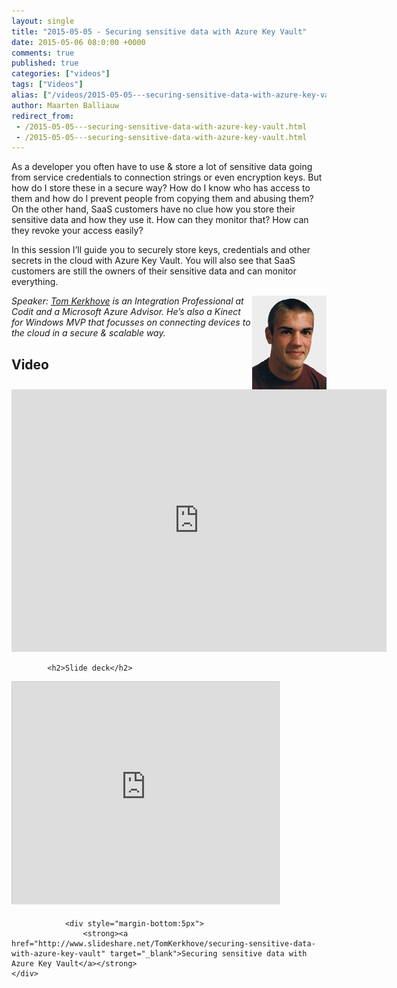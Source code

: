 ```yaml
---
layout: single
title: "2015-05-05 - Securing sensitive data with Azure Key Vault"
date: 2015-05-06 08:0:00 +0000
comments: true
published: true
categories: ["videos"]
tags: ["Videos"]
alias: ["/videos/2015-05-05---securing-sensitive-data-with-azure-key-vault"]
author: Maarten Balliauw
redirect_from:
 - /2015-05-05---securing-sensitive-data-with-azure-key-vault.html
 - /2015-05-05---securing-sensitive-data-with-azure-key-vault.html
---
```


<p>As a developer you often have to use &amp; store a lot of sensitive data going from service credentials to connection strings or even encryption keys. But how do I store these in a secure way? How do I know who has access to them and how do I prevent people from copying them and abusing them? On the other hand, SaaS customers have no clue how you store their sensitive data and how they use it. How can they monitor that? How can they revoke your access easily?</p>
<p>In this session I&rsquo;ll guide you to securely store keys, credentials and other secrets in the cloud with Azure Key Vault. You will also see that SaaS customers are still the owners of their sensitive data and can monitor everything.</p>
<p><em><img width="119" height="150" align="right" alt="" src="/assets/media/speakers/tom-kerkhove.jpg">Speaker:&nbsp;<a href="http://tomkerkhove.ghost.io/">Tom Kerkhove</a>&nbsp;is an Integration Professional at Codit and a Microsoft Azure Advisor. He&rsquo;s also a Kinect for Windows MVP that focusses on connecting devices to the cloud in a secure &amp; scalable way.</em></p>

<h2>Video</h2>
<div>
				
				
				
<iframe width="600" height="420" src="http://www.youtube.com/embed/kg9pbuOGS0s?hd=1" frameborder="0" allowfullscreen=""></iframe>
				
</div>

			<h2>Slide deck</h2>
<div>
					<iframe src="http://www.slideshare.net/slideshow/embed_code/key/rtOPhur3uGzsK8" width="427" height="356" frameborder="0" marginwidth="0" marginheight="0" scrolling="no" style="border:1px solid #CCC;border-width:1px 1px 0;margin-bottom:5px" allowfullscreen="" webkitallowfullscreen="" mozallowfullscreen=""></iframe>
			
				<div style="margin-bottom:5px"> 
					<strong><a href="http://www.slideshare.net/TomKerkhove/securing-sensitive-data-with-azure-key-vault" target="_blank">Securing sensitive data with Azure Key Vault</a></strong>
	</div>
</div>






